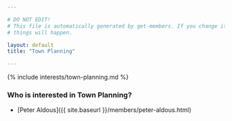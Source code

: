```yaml
---

# DO NOT EDIT!
# This file is automatically generated by get-members. If you change it, bad
# things will happen.

layout: default
title: "Town Planning"

---
```


{% include interests/town-planning.md %}

### Who is interested in Town Planning?


* [Peter Aldous]({{ site.baseurl }}/members/peter-aldous.html)
